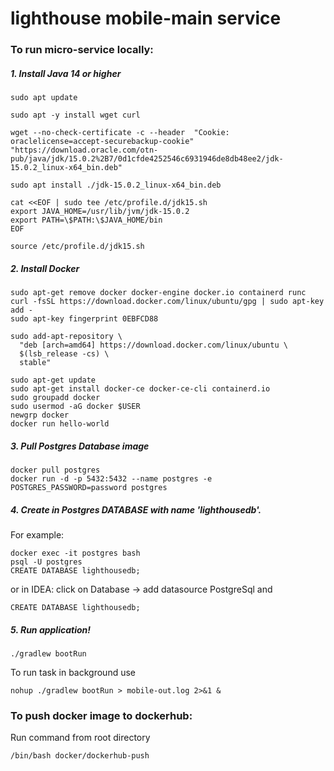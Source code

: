 # lighthouse mobile-main service

### To run micro-service locally:
##### 1. Install Java 14 or higher

```
sudo apt update

sudo apt -y install wget curl

wget --no-check-certificate -c --header  "Cookie: oraclelicense=accept-securebackup-cookie" "https://download.oracle.com/otn-pub/java/jdk/15.0.2%2B7/0d1cfde4252546c6931946de8db48ee2/jdk-15.0.2_linux-x64_bin.deb"

sudo apt install ./jdk-15.0.2_linux-x64_bin.deb

cat <<EOF | sudo tee /etc/profile.d/jdk15.sh
export JAVA_HOME=/usr/lib/jvm/jdk-15.0.2
export PATH=\$PATH:\$JAVA_HOME/bin
EOF

source /etc/profile.d/jdk15.sh
```
##### 2. Install Docker
```
sudo apt-get remove docker docker-engine docker.io containerd runc
curl -fsSL https://download.docker.com/linux/ubuntu/gpg | sudo apt-key add -
sudo apt-key fingerprint 0EBFCD88

sudo add-apt-repository \
  "deb [arch=amd64] https://download.docker.com/linux/ubuntu \
  $(lsb_release -cs) \
  stable"

sudo apt-get update
sudo apt-get install docker-ce docker-ce-cli containerd.io
sudo groupadd docker
sudo usermod -aG docker $USER
newgrp docker
docker run hello-world
```
##### 3. Pull Postgres Database image
```
docker pull postgres 
docker run -d -p 5432:5432 --name postgres -e POSTGRES_PASSWORD=password postgres
```
##### 4. Create in Postgres DATABASE with name 'lighthousedb'.
   For example:
```
docker exec -it postgres bash
psql -U postgres
CREATE DATABASE lighthousedb;
```
   or in IDEA:
   click on Database -> add datasource PostgreSql and
```   
CREATE DATABASE lighthousedb;
```
##### 5. Run application! 
```
./gradlew bootRun
```
To run task in background use
```
nohup ./gradlew bootRun > mobile-out.log 2>&1 &
```
### To push docker image to dockerhub:
Run command from root directory 
```
/bin/bash docker/dockerhub-push
```